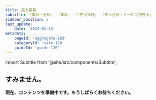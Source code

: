 ```yaml
---
title: 売上推移
subtitle: 「集計・分析」→「集計」→「「売上推移」→「売上合計・サービス別売上」
sidebar_position: 3
last_update: 
    date: '2024-01-15'
metadata: 
    pageId: 'aggregate-103'
    categoryId: 'cate-120'
    guideId: 'guide-120'
---
```


import Subtitle from '@site/src/components/Subtitle';

<Subtitle text={frontMatter.subtitle} />

## すみません。

**現在、コンテンツを準備中です。もうしばらくお待ちください。**